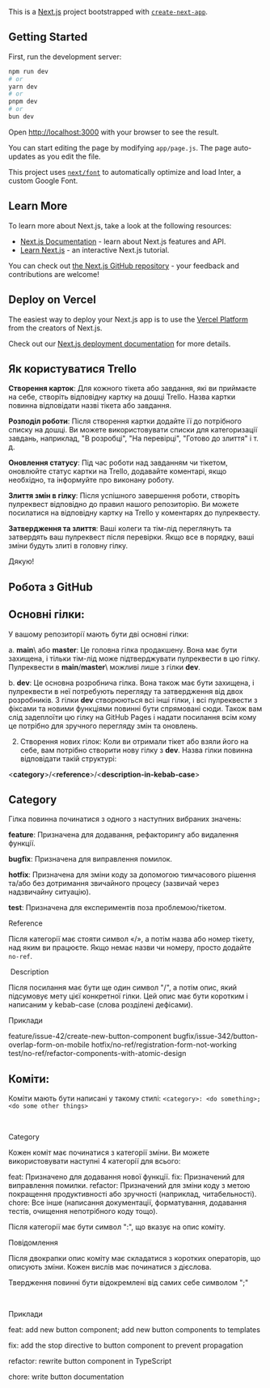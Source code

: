 This is a [Next.js](https://nextjs.org/) project bootstrapped with [`create-next-app`](https://github.com/vercel/next.js/tree/canary/packages/create-next-app).

## Getting Started

First, run the development server:

```bash
npm run dev
# or
yarn dev
# or
pnpm dev
# or
bun dev
```

Open [http://localhost:3000](http://localhost:3000) with your browser to see the result.

You can start editing the page by modifying `app/page.js`. The page auto-updates as you edit the file.

This project uses [`next/font`](https://nextjs.org/docs/basic-features/font-optimization) to automatically optimize and load Inter, a custom Google Font.

## Learn More

To learn more about Next.js, take a look at the following resources:

- [Next.js Documentation](https://nextjs.org/docs) - learn about Next.js features and API.
- [Learn Next.js](https://nextjs.org/learn) - an interactive Next.js tutorial.

You can check out [the Next.js GitHub repository](https://github.com/vercel/next.js/) - your feedback and contributions are welcome!

## Deploy on Vercel

The easiest way to deploy your Next.js app is to use the [Vercel Platform](https://vercel.com/new?utm_medium=default-template&filter=next.js&utm_source=create-next-app&utm_campaign=create-next-app-readme) from the creators of Next.js.

Check out our [Next.js deployment documentation](https://nextjs.org/docs/deployment) for more details.

## Як користуватися Trello

**Створення карток**: Для кожного тікета або завдання, які ви приймаєте на себе, створіть відповідну картку на дошці Trello. Назва картки повинна відповідати назві тікета або завдання.

**Розподіл роботи**: Після створення картки додайте її до потрібного списку на дошці. Ви можете використовувати списки для категоризації завдань, наприклад, "В розробці", "На перевірці", "Готово до злиття" і т. д.

**Оновлення статусу**: Під час роботи над завданням чи тікетом, оновлюйте статус картки на Trello, додавайте коментарі, якщо необхідно, та інформуйте про виконану роботу.

**Злиття змін в гілку**: Після успішного завершення роботи, створіть пулреквест відповідно до правил нашого репозиторію. Ви можете посилатися на відповідну картку на Trello у коментарях до пулреквесту.

**Затвердження та злиття**: Ваші колеги та тім-лід переглянуть та затвердять ваш пулреквест після перевірки. Якщо все в порядку, ваші зміни будуть злиті в головну гілку.

Дякую!

## Робота з GitHub

## Основні гілки:

У вашому репозиторії мають бути дві основні гілки:

a. **main**\ або **master**\: Це головна гілка продакшену. Вона має бути захищена, і тільки тім-лід може підтверджувати пулреквести в цю гілку. Пулреквести в **main**/**master**\ можливі лише з гілки **dev**.

b. **dev**\: Це основна розробнича гілка. Вона також має бути захищена, і пулреквести в неї потребують перегляду та затвердження від двох розробників. З гілки **dev** створюються всі інші гілки, і всі пулреквести з фіксами та новими функціями повинні бути спрямовані сюди. Також вам слід задеплоїти цю гілку на GitHub Pages і надати посилання всім кому це потрібно для зручного перегляду змін та оновлень.

2. Створення нових гілок:
   Коли ви отримали тікет або взяли його на себе, вам потрібно створити нову гілку з **dev**. Назва гілки повинна відповідати такій структурі:

<**category**\>/<**reference**\>/<**description-in-kebab-case**\>

## Category

Гілка повинна починатися з одного з наступних вибраних значень:

**feature**: Призначена для додавання, рефакторингу або видалення функції.
‌

**bugfix**: Призначена для виправлення помилок.
‌

**hotfix**: Призначена для зміни коду за допомогою тимчасового рішення та/або без дотримання звичайного процесу (зазвичай через надзвичайну ситуацію).
‌

**test**: Призначена для експериментів поза проблемою/тікетом.
‌

Reference

Після категорії має стояти символ «/», а потім назва або номер тікету, над яким ви працюєте. Якщо немає назви чи номеру, просто додайте `no-ref`.

‌
Description

Після посилання має бути ще один символ "/", а потім опис, який підсумовує мету цієї конкретної гілки. Цей опис має бути коротким і написаним у kebab-case (слова розділені дефісами).

Приклади

feature/issue-42/create-new-button-component
bugfix/issue-342/button-overlap-form-on-mobile
hotfix/no-ref/registration-form-not-working
test/no-ref/refactor-components-with-atomic-design

## Коміти:

Коміти мають бути написані у такому стилі: `<category>: <do something>; <do some other things>`

‌

Category

Кожен коміт має починатися з категорії зміни. Ви можете використовувати наступні 4 категорії для всього:

feat: Призначено для додавання нової функції.
fix: Призначений для виправлення помилки.
refactor: Призначений для зміни коду з метою покращення продуктивності або зручності (наприклад, читабельності).
chore: Все інше (написання документації, форматування, додавання тестів, очищення непотрібного коду тощо).
‌

Після категорії має бути символ ":", що вказує на опис коміту.

Повідомлення

Після двокрапки опис коміту має складатися з коротких операторів, що описують зміни. Кожен вислів має починатися з дієслова.

Твердження повинні бути відокремлені від самих себе символом ";"

‌

Приклади

feat: add new button component; add new button components to templates
‌

fix: add the stop directive to button component to prevent propagation
‌

refactor: rewrite button component in TypeScript
‌

chore: write button documentation
